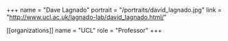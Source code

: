 +++
name = "Dave Lagnado"
portrait = "/portraits/david_lagnado.jpg"
link = "http://www.ucl.ac.uk/lagnado-lab/david_lagnado.html/"

[[organizations]]
name = "UCL"
role = "Professor"
+++

